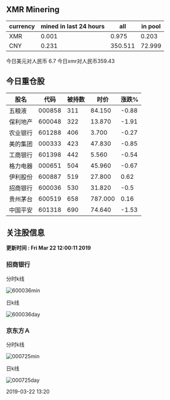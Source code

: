 ## XMR Minering

|currency|mined in last 24 hours|all|in pool|
|---|---|---|---|
|XMR|0.001|0.975|0.203|
|CNY|0.231|350.511|72.999|

今日美元对人民币 6.7	今日xmr对人民币359.43


## 今日重仓股 

|股名|代码|被持数|时价|涨跌%|
|---|---|---|---|---|
|五粮液|000858|311|84.150|-0.88|
|保利地产|600048|322|13.870|-1.91|
|农业银行|601288|406|3.700|-0.27|
|美的集团|000333|423|47.830|-0.85|
|工商银行|601398|442|5.560|-0.54|
|格力电器|000651|504|45.960|-0.67|
|伊利股份|600887|519|27.800|0.62|
|招商银行|600036|530|31.820|-0.5|
|贵州茅台|600519|658|787.000|0.16|
|中国平安|601318|690|74.640|-1.53|

## 关注股信息
**更新时间 : Fri Mar 22 12:00:11 2019**
### 招商银行 
分时k线

![600036min](http://image.sinajs.cn/newchart/min/n/sh600036.gif)

日k线

![600036day](http://image.sinajs.cn/newchart/daily/n/sh600036.gif)

### 京东方Ａ 
分时k线

![000725min](http://image.sinajs.cn/newchart/min/n/sz000725.gif)

日k线

![000725day](http://image.sinajs.cn/newchart/daily/n/sz000725.gif)

2019-03-22 13:20
